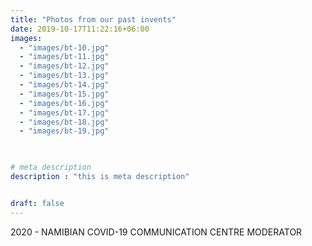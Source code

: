 ```yaml
---
title: "Photos from our past invents"
date: 2019-10-17T11:22:16+06:00
images: 
  - "images/bt-10.jpg"
  - "images/bt-11.jpg"
  - "images/bt-12.jpg"
  - "images/bt-13.jpg"
  - "images/bt-14.jpg"
  - "images/bt-15.jpg"
  - "images/bt-16.jpg"
  - "images/bt-17.jpg"
  - "images/bt-18.jpg"
  - "images/bt-19.jpg"

  

# meta description
description : "this is meta description"


draft: false
---
```


2020 - NAMIBIAN COVID-19 COMMUNICATION CENTRE MODERATOR 